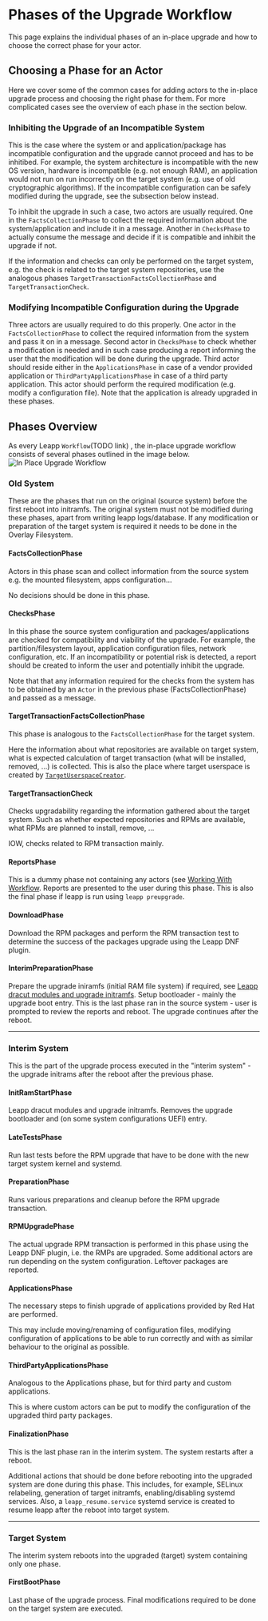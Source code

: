 # Phases of the Upgrade Workflow
This page explains the individual phases of an in-place upgrade and how to choose the correct phase for your actor.

## Choosing a Phase for an Actor
Here we cover some of the common cases for adding actors to the in-place upgrade process and choosing the right phase for them. For more complicated cases see the overview of each phase in the section below.

### Inhibiting the Upgrade of an Incompatible System
This is the case where the system or and application/package has incompatible configuration and the upgrade cannot proceed and has to be inhitibed. For example, the system architecture is incompatible with the new OS version, hardware is incompatible (e.g. not enough RAM), an application would not run on run incorrectly on the target system (e.g. use of old cryptographic algorithms).
If the incompatible configuration can be safely modified during the upgrade, see the subsection below instead.

To inhibit the upgrade in such a case, two actors are usually required. One in the `FactsCollectionPhase` to collect the required information about the system/application and include it in a message. Another in `ChecksPhase` to actually consume the message and decide if it is compatible and inhibit the upgrade if not.

If the information and checks can only be performed on the target system, e.g. the check is related to the target system repositories, use the analogous phases `TargetTransactionFactsCollectionPhase` and `TargetTransactionCheck`.

### Modifying Incompatible Configuration during the Upgrade
Three actors are usually required to do this properly. One actor in the `FactsCollectionPhase` to collect the required information from the system and pass it on in a message. Second actor in `ChecksPhase` to check whether a modification is needed and in such case producing a report informing the user that the modification will be done during the upgrade. Third actor should reside either in the `ApplicationsPhase` in case of a vendor provided application or `ThirdPartyApplicationsPhase` in case of a third party application. This actor should perform the required modification (e.g. modify a configuration file). Note that the application is already upgraded in these phases.

## Phases Overview
As every Leapp `Workflow`(TODO link) , the in-place upgrade workflow consists of several phases outlined in the image below.
![In Place Upgrade Workflow](../../_static/images/inplace-upgrade-workflow.svg)

### Old System
These are the phases that run on the original (source system) before the first reboot into initramfs. The original system must not be modified during these phases, apart from writing leapp logs/database. If any modification or preparation of the target system is required it needs to be done in the Overlay Filesystem.

#### FactsCollectionPhase
Actors in this phase scan and collect information from the source system e.g. the mounted filesystem, apps configuration...

No decisions should be done in this phase.

#### ChecksPhase
In this phase the source system configuration and packages/applications are checked for compatibility and viability of the upgrade. For example, the partition/filesystem layout, application configuration files, network configuration, etc. If an incompatibility or potential risk is detected, a report should be created to inform the user and potentially inhibit the upgrade.

Note that that any information required for the checks from the system has to be obtained by an `Actor` in the previous phase (FactsCollectionPhase) and passed as a message.

#### TargetTransactionFactsCollectionPhase
This phase is analogous to the `FactsCollectionPhase` for the target system.

Here the information about what repositories are available on target system,
what is expected calculation of target transaction (what will be installed, removed, ...) is collected.
This is also the place where target userspace is created by [`TargetUserspaceCreator`](TODO-link).

#### TargetTransactionCheck
Checks upgradability regarding the information gathered about the target system. Such as whether expected repositories and RPMs are available, what RPMs are planned to install, remove, ...

IOW, checks related to RPM transaction mainly.

#### ReportsPhase
This is a dummy phase not containing any actors (see [Working With Workflow](working-with-workflows). Reports are presented to the user during this phase. This is also the final phase if leapp is run using `leapp preupgrade`.

#### DownloadPhase
Download the RPM packages and perform the RPM transaction test to determine the success of the packages upgrade using the Leapp DNF plugin.

#### InterimPreparationPhase
Prepare the upgrade iniramfs (initial RAM file system) if required, see [Leapp dracut modules and upgrade initramfs](TODO-link). Setup bootloader - mainly the upgrade boot entry.
This is the last phase ran in the source system - user is prompted to review the reports and reboot. The upgrade continues after the reboot.

---

### Interim System
This is the part of the upgrade process executed in the "interim system" - the upgrade initrams after the reboot after the previous phase.

#### InitRamStartPhase
Leapp dracut modules and upgrade initramfs. Removes the upgrade bootloader and (on some system configurations UEFI) entry.

#### LateTestsPhase
Run last tests before the RPM upgrade that have to be done with the new target system kernel and systemd.

#### PreparationPhase
Runs various preparations and cleanup before the RPM upgrade transaction.

#### RPMUpgradePhase
The actual upgrade RPM transaction is performed in this phase using the Leapp DNF plugin, i.e. the RMPs are upgraded. Some additional actors are run depending on the system configuration. Leftover packages are reported.

#### ApplicationsPhase
The necessary steps to finish upgrade of applications provided by Red Hat are performed.

This may include moving/renaming of configuration files, modifying configuration of applications to be able
to run correctly and with as similar behaviour to the original as possible.

#### ThirdPartyApplicationsPhase
Analogous to the Applications phase, but for third party and custom applications.

This is where custom actors can be put to modify the configuration of the upgraded third party packages.

#### FinalizationPhase
This is the last phase ran in the interim system. The system restarts after a reboot.

Additional actions that should be done before rebooting into the upgraded system are done during this phase.
This includes, for example, SELinux relabeling, generation of target initramfs, enabling/disabling systemd services.
Also, a `leapp_resume.service` systemd service is created to resume leapp after the reboot into target system.

---

### Target System
The interim system reboots into the upgraded (target) system containing only one phase.

#### FirstBootPhase
Last phase of the upgrade process. Final modifications required to be done on the target system are executed.
